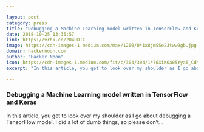 ```yaml
---

layout: post
category: press
title: "Debugging a Machine Learning model written in TensorFlow and Keras"
date: 2018-10-25 13:35:57
link: https://vrhk.co/2D4ODTC
image: https://cdn-images-1.medium.com/max/1200/0*1x8jmSSe2Jtww9gb.jpg
domain: hackernoon.com
author: "Hacker Noon"
icon: https://cdn-images-1.medium.com/fit/c/304/304/1*76XiKOa05Yya6_CdYX8pVg.jpeg
excerpt: "In this article, you get to look over my shoulder as I go about debugging a TensorFlow model. I did a lot of dumb things, so please don’t…"

---
```


### Debugging a Machine Learning model written in TensorFlow and Keras

In this article, you get to look over my shoulder as I go about debugging a TensorFlow model. I did a lot of dumb things, so please don’t…